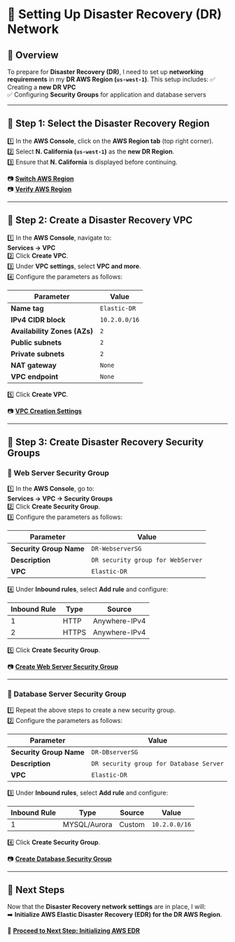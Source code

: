 # **🔹 Setting Up Disaster Recovery (DR) Network**

## **📌 Overview**
To prepare for **Disaster Recovery (DR)**, I need to set up **networking requirements** in my **DR AWS Region (`us-west-1`)**. This setup includes:
✅ Creating a **new DR VPC**  
✅ Configuring **Security Groups** for application and database servers  

---

## **📍 Step 1: Select the Disaster Recovery Region**
1️⃣ In the **AWS Console**, click on the **AWS Region tab** (top right corner).  
2️⃣ Select **N. California (`us-west-1`)** as the **new DR Region**.  
3️⃣ Ensure that **N. California** is displayed before continuing.  

📷 **[Switch AWS Region](images/switch-region.png)**  
📷 **[Verify AWS Region](images/changed-region.png)**  

---

## **📍 Step 2: Create a Disaster Recovery VPC**
1️⃣ In the **AWS Console**, navigate to:  
   **Services → VPC**  
2️⃣ Click **Create VPC**.  
3️⃣ Under **VPC settings**, select **VPC and more**.  
4️⃣ Configure the parameters as follows:

| Parameter             | Value         |
|-----------------------|--------------|
| **Name tag**         | `Elastic-DR` |
| **IPv4 CIDR block**  | `10.2.0.0/16` |
| **Availability Zones (AZs)** | `2` |
| **Public subnets**   | `2` |
| **Private subnets**  | `2` |
| **NAT gateway**      | `None` |
| **VPC endpoint**     | `None` |

5️⃣ Click **Create VPC**.  

📷 **[VPC Creation Settings](images/vpc-settings.png)**  

---

## **📍 Step 3: Create Disaster Recovery Security Groups**
### **🔹 Web Server Security Group**
1️⃣ In the **AWS Console**, go to:  
   **Services → VPC → Security Groups**  
2️⃣ Click **Create Security Group**.  
3️⃣ Configure the parameters as follows:

| Parameter              | Value                     |
|------------------------|--------------------------|
| **Security Group Name** | `DR-WebserverSG` |
| **Description**        | `DR security group for WebServer` |
| **VPC**               | `Elastic-DR` |

4️⃣ Under **Inbound rules**, select **Add rule** and configure:

| Inbound Rule | Type   | Source         |
|-------------|--------|---------------|
| 1          | HTTP   | Anywhere-IPv4 |
| 2          | HTTPS  | Anywhere-IPv4 |

5️⃣ Click **Create Security Group**.  

📷 **[Create Web Server Security Group](images/create-websg.png)**  

---

### **🔹 Database Server Security Group**
1️⃣ Repeat the above steps to create a new security group.  
2️⃣ Configure the parameters as follows:

| Parameter              | Value                      |
|------------------------|---------------------------|
| **Security Group Name** | `DR-DBserverSG` |
| **Description**        | `DR security group for Database Server` |
| **VPC**               | `Elastic-DR` |

3️⃣ Under **Inbound rules**, select **Add rule** and configure:

| Inbound Rule | Type            | Source          | Value       |
|-------------|----------------|---------------|------------|
| 1          | MYSQL/Aurora    | Custom        | `10.2.0.0/16` |

4️⃣ Click **Create Security Group**.  

📷 **[Create Database Security Group](images/create-dbsg.png)**  

---

## **🚀 Next Steps**
Now that the **Disaster Recovery network settings** are in place, I will:  
➡️ **Initialize AWS Elastic Disaster Recovery (EDR) for the DR AWS Region**.  

📌 **[Proceed to Next Step: Initializing AWS EDR](./elastic-disaster-recovery-initialize.md)**  

